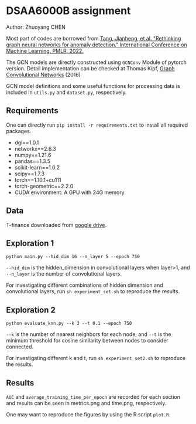 # DSAA6000B assignment
Author: Zhuoyang CHEN

Most part of codes are borrowed from [Tang, Jianheng, et al. "Rethinking graph neural networks for anomaly detection." International Conference on Machine Learning. PMLR, 2022.](https://arxiv.org/abs/2205.15508)

The GCN models are directly constructed using `GCNConv` Module of pytorch version. Detail implementation can be checked at Thomas Kipf, [Graph Convolutional Networks](http://tkipf.github.io/graph-convolutional-networks/) (2016)

GCN model definitions and some useful functions for processing data is included in `utils.py` and `dataset.py`, respectively.

## Requirements
One can directly run `pip install -r requirements.txt` to install all required packages.
* dgl==1.0.1
* networkx==2.6.3
* numpy==1.21.6
* pandas==1.3.5
* scikit-learn==1.0.2
* scipy==1.7.3
* torch==1.10.1+cu111
* torch-geometric==2.2.0
* CUDA environment: A GPU with 24G memory

## Data

T-finance downloaded from [google drive](https://drive.google.com/drive/folders/1PpNwvZx_YRSCDiHaBUmRIS3x1rZR7fMr?usp=sharing).

## Exploration 1
`python main.py --hid_dim 16 --n_layer 5 --epoch 750`

`--hid_dim` is the hidden_dimension in convolutional layers when layer>1, and `--n_layer` is the number of convolutional layers.

For investigating different combinations of hidden dimension and convolutional layers, run `sh experiment_set.sh` to reproduce the results.

## Exploration 2
`python evaluate_knn.py --k 3 --t 0.1 --epoch 750`

`--k` is the number of nearest neighbors for each node, and `--t` is the minimum threshold for cosine similarity between nodes to consider connected.

For investigating different k and t, run `sh experiment_set2.sh` to reproduce the results.

## Results
`AUC` and `average_training_time_per_epoch` are recorded for each section and results can be seen in metrics.png and time.png, respectively.

One may want to reproduce the figures by using the R script `plot.R`.
